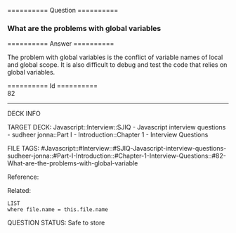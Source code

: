 ========== Question ==========  

### What are the problems with global variables  

========== Answer ==========  

The problem with global variables is the conflict of variable names of local and global scope. It is also difficult to debug and test the code that relies on global variables.

========== Id ==========  
82

---

DECK INFO

TARGET DECK: Javascript::Interview::SJIQ - Javascript interview questions - sudheer jonna::Part I - Introduction::Chapter 1 - Interview Questions

FILE TAGS: #Javascript::#Interview::#SJIQ-Javascript-interview-questions-sudheer-jonna::#Part-I-Introduction::#Chapter-1-Interview-Questions::#82-What-are-the-problems-with-global-variable

Reference:

Related:

```dataview
LIST
where file.name = this.file.name
```

QUESTION STATUS: Safe to store
